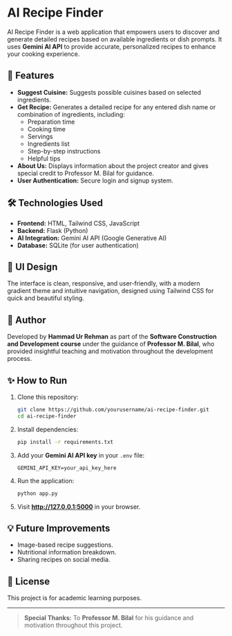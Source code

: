# AI Recipe Finder

AI Recipe Finder is a web application that empowers users to discover and generate detailed recipes based on available ingredients or dish prompts. It uses **Gemini AI API** to provide accurate, personalized recipes to enhance your cooking experience.

## 🚀 Features

- **Suggest Cuisine:** Suggests possible cuisines based on selected ingredients.
- **Get Recipe:** Generates a detailed recipe for any entered dish name or combination of ingredients, including:
  - Preparation time
  - Cooking time
  - Servings
  - Ingredients list
  - Step-by-step instructions
  - Helpful tips
-  **About Us:** Displays information about the project creator and gives special credit to Professor M. Bilal for guidance.
- **User Authentication:** Secure login and signup system.

## 🛠️ Technologies Used

- **Frontend:** HTML, Tailwind CSS, JavaScript
- **Backend:** Flask (Python)
- **AI Integration:** Gemini AI API (Google Generative AI)
- **Database:** SQLite (for user authentication)

## 🎨 UI Design

The interface is clean, responsive, and user-friendly, with a modern gradient theme and intuitive navigation, designed using Tailwind CSS for quick and beautiful styling.

## 👤 Author

Developed by **Hammad Ur Rehman** as part of the **Software Construction and Development course** under the guidance of **Professor M. Bilal**, who provided insightful teaching and motivation throughout the development process.

## ✨ How to Run

1. Clone this repository:
    ```bash
    git clone https://github.com/yourusername/ai-recipe-finder.git
    cd ai-recipe-finder
    ```

2. Install dependencies:
    ```bash
    pip install -r requirements.txt
    ```

3. Add your **Gemini AI API key** in your `.env` file:
    ```
    GEMINI_API_KEY=your_api_key_here
    ```

4. Run the application:
    ```bash
    python app.py
    ```

5. Visit **http://127.0.0.1:5000** in your browser.

## 💡 Future Improvements

- Image-based recipe suggestions.
- Nutritional information breakdown.
- Sharing recipes on social media.

## 📜 License

This project is for academic learning purposes.

---

> **Special Thanks:** To **Professor M. Bilal** for his guidance and motivation throughout this project.

